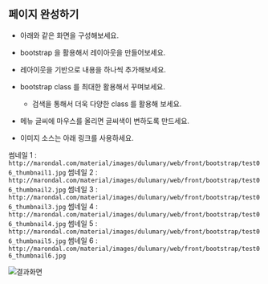 ## 페이지 완성하기

* 아래와 같은 화면을 구성해보세요. 

* bootstrap 을 활용해서 레이아웃을 만들어보세요.
* 레아이웃을 기반으로 내용을 하나씩 추가해보세요.
* bootstrap class 를 최대한 활용해서 꾸며보세요. 
    * 검색을 통해서 더욱 다양한 class 를 활용해 보세요. 
* 메뉴 글씨에 마우스를 올리면 글씨색이 변하도록 만드세요.
* 이미지 소스는 아래 링크를 사용하세요. 

썸네일 1 : `http://marondal.com/material/images/dulumary/web/front/bootstrap/test06_thumbnail1.jpg`
썸네일 2 : `http://marondal.com/material/images/dulumary/web/front/bootstrap/test06_thumbnail2.jpg`
썸네일 3 : `http://marondal.com/material/images/dulumary/web/front/bootstrap/test06_thumbnail3.jpg`
썸네일 4 : `http://marondal.com/material/images/dulumary/web/front/bootstrap/test06_thumbnail4.jpg`
썸네일 5 : `http://marondal.com/material/images/dulumary/web/front/bootstrap/test06_thumbnail5.jpg`
썸네일 6 : `http://marondal.com/material/images/dulumary/web/front/bootstrap/test06_thumbnail6.jpg`


![결과화면](/material/images/dulumary/web/front/bootstrap/test06_result.png)